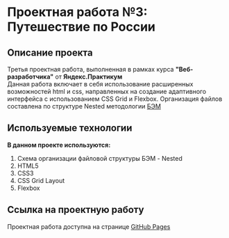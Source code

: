<!--- Большое спасибо! :) --->
# Проектная работа №3: Путешествие по России

## Описание проекта

Третья проектная работа, выполненная в рамках курса **"Веб-разработчика"** от **Яндекс.Практикум**  
Данная работа включает в себя использование расширенных возможностей html и css, направленных на создание адаптивного интерфейса с использованием CSS Grid и Flexbox. Организация файлов составлена по структуре Nested методологии [БЭМ](https://ru.bem.info/)

## Используемые технологии

**В данном проекте используются:**

1. Схема организации файловой структуры БЭМ - Nested
2. HTML5
3. CSS3
4. CSS Grid Layout
5. Flexbox

## Ссылка на проектную работу

Проектная работа доступна на странице [GitHub Pages](https://artiquanta.github.io/russian-travel/)